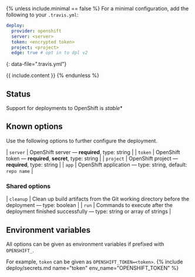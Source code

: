 {% unless include.minimal == false %}
For a minimal configuration, add the following to your `.travis.yml`:

```yaml
deploy:
  provider: openshift
  server: <server>
  token: <encrypted token>
  project: <project>
  edge: true # opt in to dpl v2
```
{: data-file=".travis.yml"}



{{ include.content }}
{% endunless %}

## Status

Support for deployments to OpenShift is *stable**
## Known options

Use the following options to further configure the deployment.

| `server` | OpenShift server &mdash; **required**, type: string |
| `token` | OpenShift token &mdash; **required**, **secret**, type: string |
| `project` | OpenShift project &mdash; **required**, type: string |
| `app` | OpenShift application &mdash; type: string, default: `repo name` |

### Shared options

| `cleanup` | Clean up build artifacts from the Git working directory before the deployment &mdash; type: boolean |
| `run` | Commands to execute after the deployment finished successfully &mdash; type: string or array of strings |

## Environment variables

All options can be given as environment variables if prefixed with `OPENSHIFT_`.

For example, `token` can be given as `OPENSHIFT_TOKEN=<token>`.
{% include deploy/secrets.md name="token" env_name="OPENSHIFT_TOKEN" %}